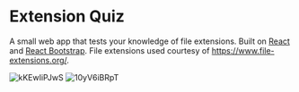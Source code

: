 # Extension Quiz

A small web app that tests your knowledge of file extensions. Built on [React](https://reactjs.org/) and [React Bootstrap](https://react-bootstrap.github.io/). File extensions used courtesy of https://www.file-extensions.org/.

![kKEwIiPJwS](https://github.com/user-attachments/assets/dc235508-87f1-435c-a641-1d19f1aa4f91)
![10yV6iBRpT](https://github.com/user-attachments/assets/b0bb1196-6474-4db0-9b04-ceb14ec260bb)
